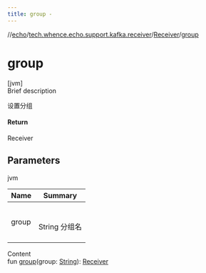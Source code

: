 ```yaml
---
title: group -
---
```

//[echo](../../index.md)/[tech.whence.echo.support.kafka.receiver](../index.md)/[Receiver](index.md)/[group](group.md)



# group  
[jvm]  
Brief description  


设置分组



#### Return  


Receiver



## Parameters  
  
jvm  
  
|  Name|  Summary| 
|---|---|
| group| <br><br>String 分组名<br><br>
  
  
Content  
fun [group](group.md)(group: [String](https://kotlinlang.org/api/latest/jvm/stdlib/kotlin/-string/index.html)): [Receiver](index.md)  



